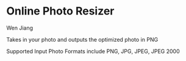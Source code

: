 # Online Photo Resizer

Wen Jiang

Takes in your photo and outputs the optimized photo in PNG

Supported Input Photo Formats include PNG, JPG, JPEG, JPEG 2000
